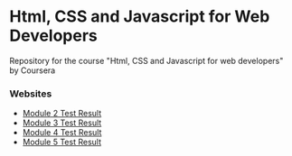 # Html, CSS and Javascript for Web Developers
Repository for the course "Html, CSS and Javascript for web developers" by Coursera

### Websites
* <a href = "https://alrubin.github.io/web_developer_coursera/module2/"  target="_blank" >Module 2 Test Result</a>
* <a href = "https://alrubin.github.io/web_developer_coursera/module3/" target="_blank" >Module 3 Test Result</a>
* <a href = "https://alrubin.github.io/web_developer_coursera/module4/" target="_blank" >Module 4 Test Result</a>
* <a href = "https://alrubin.github.io/web_developer_coursera/module5/" target="_blank" >Module 5 Test Result</a>
